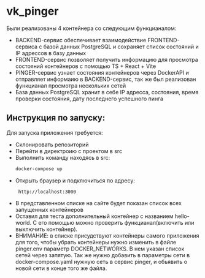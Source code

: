 # vk_pinger
Были реализованы 4 контейнера со следующим функцианалом:
  - BACKEND-сервис обеспечивает взаимодействие FRONTEND-сервиса с базой данных PostgreSQL и сохраняет список состояний и IP адрессов в базу данных
  - FRONTEND-сервис позволяет получить информацию для просмотра состояний контейнеров с помощью TS + React + Vite
  - PINGER-сервис узнает состояния контейнеров через DockerAPI и отправляет информаию в BACKEND-сервис, так же был реализован функцианал просмотра нескольких сетей
  - База данных PostgreSQL хранит в себе IP адресса, состояния, время проверки состояния, дату последнего успешного пинга
## Инструкция по запуску:
  Для запуска приложения требуется:
  - Склонировать репозиторий
  - Перейти в директроию с проектом в src
  - Выполнить команду находясь в src:
    ```bash
    docker-compose up
  - Открыть браузер и подключиться по адресу:
    ```
     http://localhost:3000
  - В представленном списке на сайте будет показан список всех запущенных контейнеров
  - Оставил для теста дополнительный контейнер с названием hello-world. С его помощью можно проверить функцианал(включить или выключить контейнер).
  - ВНИМАНИЕ: в списке присудствуют контейнеры самого приложения для того, чтобы убрать контейнеры нужно изменить в файле pinger.env параметр DOCKER_NETWORKS. В нем указан список сетей через запятую. Так же нужно добавить в параметры сети в docker-compose.yaml нужную сеть в сервис pinger, и обьявить о новой сети в конце того же файла.
